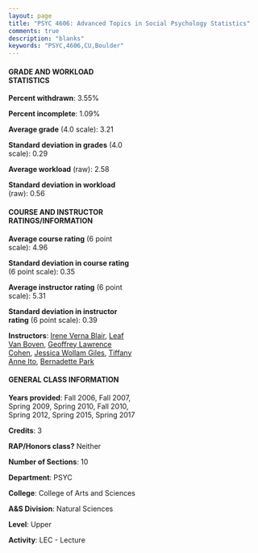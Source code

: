 ```yaml
---
layout: page
title: "PSYC 4606: Advanced Topics in Social Psychology Statistics"
comments: true
description: "blanks"
keywords: "PSYC,4606,CU,Boulder"
---
```

<head>
<script src="https://ajax.googleapis.com/ajax/libs/jquery/2.1.3/jquery.min.js"></script>
<script src="https://dl.dropboxusercontent.com/s/pc42nxpaw1ea4o9/highcharts.js?dl=0"></script>
<!-- <script src="../assets/js/highcharts.js"></script> -->
<style type="text/css">@font-face {
	font-family: "Bebas Neue";
	src: url(https://www.filehosting.org/file/details/544349/BebasNeue Regular.otf) format("opentype");
	}
	h1.Bebas { 
		font-family: "Bebas Neue", Verdana, Tahoma;
	}
</style>
</head>
<body>
	<div id="container" style="float: right; width: 45%; height: 88%; margin-left: 2.5%; margin-right: 2.5%;"></div>
	<script language="JavaScript">
		$(document).ready(function() {
		var chart = {type: 'column'};
		var title = {text: 'Grade Distribution'};
		var xAxis = {categories: ['A','B','C','D','F'],crosshair: true};
		var yAxis = {min: 0,title: {text: 'Percentage'}};
		var tooltip = {headerFormat: '<center><b><span style="font-size:20px">{point.key}</span></b></center>',
		               pointFormat: '<td style="padding:0"><b>{point.y:.1f}%</b></td>',
		               footerFormat: '</table>',shared: true,useHTML: true};
		var plotOptions = {column: {pointPadding: 0.0,borderWidth: 0}};  
		var credits = {enabled: false};var series= [{name: 'Percent',data: [42.68,40.47,13.09,3.45,0.3,]}];
		var json = {};
		json.chart = chart;
		json.title = title;
		json.tooltip = tooltip;
		json.xAxis = xAxis;
		json.yAxis = yAxis;  
		json.series = series;
		json.plotOptions = plotOptions;  
		json.credits = credits;
		$('#container').highcharts(json);
	});
	</script>
</body>
			   
#### GRADE AND WORKLOAD STATISTICS

**Percent withdrawn**: 3.55%

**Percent incomplete**: 1.09%

**Average grade** (4.0 scale): 3.21

**Standard deviation in grades** (4.0 scale): 0.29

**Average workload** (raw): 2.58

**Standard deviation in workload** (raw): 0.56

#### COURSE AND INSTRUCTOR RATINGS/INFORMATION

**Average course rating** (6 point scale): 4.96

**Standard deviation in course rating** (6 point scale): 0.35

**Average instructor rating** (6 point scale): 5.31

**Standard deviation in instructor rating** (6 point scale): 0.39

**Instructors**: <a href='../../instructors/Irene_Verna_Blair'>Irene Verna Blair</a>, <a href='../../instructors/Leaf_Van_Boven'>Leaf Van Boven</a>, <a href='../../instructors/Geoffrey_Lawrence_Cohen'>Geoffrey Lawrence Cohen</a>, <a href='../../instructors/Jessica_Wollam_Giles'>Jessica Wollam Giles</a>, <a href='../../instructors/Tiffany_Anne_Ito'>Tiffany Anne Ito</a>, <a href='../../instructors/Bernadette_Park'>Bernadette Park</a>

#### GENERAL CLASS INFORMATION

**Years provided**: Fall 2006, Fall 2007, Spring 2009, Spring 2010, Fall 2010, Spring 2012, Spring 2015, Spring 2017

**Credits**: 3

**RAP/Honors class?** Neither

**Number of Sections**: 10

**Department**: PSYC

**College**: College of Arts and Sciences

**A&S Division**: Natural Sciences

**Level**: Upper

**Activity**: LEC - Lecture

